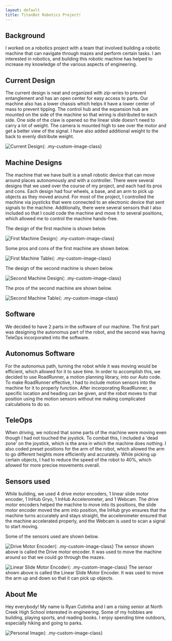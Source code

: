 ```yaml
---
layout: default
title: TitanBot Robotics Project!
---
```



## Background 
I worked on a robotics project with a team that involved building a robotic machine that can navigate through mazes and perform certain tasks. I am interested in robotics, and building this robotic machine has helped to increase my knowledge of the various aspects of engineering.

## Current Design

The current design is neat and organized with zip-wries to prevent entanglement and has an open center for easy access to parts. Our machine also has a lower chassis which helps it have a lower center of mass to prevent tipping. The control hub and the expansion hub are mounted on the side of the machine so that wiring is distributed to each side. One side of the claw is opened so the linear slide doesn't need to carry a lot of weight. The camera is mounted high to see over the motor and get a better view of the signal. I have also added additional weight to the back to evenly distribute weight.

![Current Design](/assets/css/images/Current%20Design%20Picture.png){: .my-custom-image-class}

## Machine Designs

The machine that we have built is a small robotic device that can move around places autonomously and with a controller. There were several designs that we used over the course of my project, and each had its pros and cons. Each design had four wheels, a base, and an arm to pick up objects as they moved around. For most of the project, I controlled the machine via joysticks that were connected to an electronic device that sent signals to the machine. Additionally, there were several sensors that I also included so that I could code the machine and move it to several positions, which allowed me to control the machine hands-free. 

The design of the first machine is shown below. 

![First Machine Design](/assets/css/images/Machine%20Designs%20-%201.png){: .my-custom-image-class}

Some pros and cons of the first machine are shown below. 

![First Machine Table](/assets/css/images/First%20Machine%20Table.png){: .my-custom-image-class}

The design of the second machine is shown below. 

![Second Machine Design](/assets/css/images/Machine%20Design%20-%202.png){: .my-custom-image-class}

The pros of the second machine are shown below.

![Second Machine Table](/assets/css/images/Second%20Machine%20Table.png){: .my-custom-image-class}

## Software

We decided to have 2 parts in the software of our machine. The first part was designing the autonomus part of the robot, and the second was having TeleOps incorporated into the software. 

## Autonomus Software

For the autonomus path, turning the robot while it was moving would be efficient, which allowed for it to save time. In order to accomplish this, we decided to use RoadRunner, a motion planning library, into our Auto code. To make RoadRunner effective, I had to include motion sensors into the machine for it to properly function. After incorporating RoadRunner, a specific location and heading can be given, and the robot moves to that position using the motion sensors without me making complicated calculations to do so. 

## TeleOps

When driving, we noticed that some parts of the machine were moving even though I had not touched the joystick. To combat this, I included a 'dead zone' on the joystick, which is the area in which the machine does nothing. I also coded preset positions for the arm of the robot, which allowed the arm to go different heights more efficiently and accurately. While picking up certain objects, I had to reduce the speed of the robot to 40%, which allowed for more precise movements overall.


## Sensors used

While building, we used 4 drive motor encoders, 1 linear slide motor encoder, 1 InHub Gryo, 1 InHub Accelerometer, and 1 Webcam. The drive motor encoders helped the machine to move into its positions, the slide motor encoder moved the arm into position,  the InHub gryo ensures that the machine turns accurately and stays straight, the accelerometer ensured that the machine accelerated properly, and the Webcam is used to scan a signal to start moving.

Some of the sensors used are shown below. 

![Drive Motor Encoder](/assets/css/images/Drive%20Metal%20Encoder.jpg){: .my-custom-image-class}
The sensor shown above is called the Drive motor encoder. It was used to move the machine around so that we could go through the mazes. 


![Linear Slide Motor Encoder](/assets/css/images/Linear%20slide%20motor%20encoder.png){: .my-custom-image-class}
The sensor shown above is called the Linear Slide Motor Encoder. It was used to move the arm up and down so that it can pick up objects.



## About Me 

Hey everybody! My name is Ryan Cutinha and I am a rising senior at North Creek High School interested in engineering. Some of my hobbies are building, playing sports, and reading books. I enjoy spending time outdoors, especially hiking and going to parks.

![Personal Image](/assets/css/images/About%20Me%20Picture.JPG){: .my-custom-image-class}


[def]: /assets/css/images/Current%20Design%20Picture.png